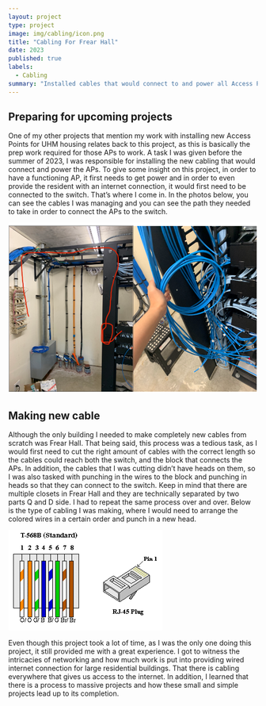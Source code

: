 ```yaml
---
layout: project
type: project
image: img/cabling/icon.png
title: "Cabling For Frear Hall"
date: 2023
published: true
labels:
  - Cabling
summary: "Installed cables that would connect to and power all Access Points of Frear Hall"
---
```

## Preparing for upcoming projects

One of my other projects that mention my work with installing new Access Points for UHM housing relates back to this project, as this is basically the prep work required for those APs to work. A task I was given before the summer of 2023, I was responsible for installing the new cabling that would connect and power the APs. To give some insight on this project, in order to have a functioning AP, it first needs to get power and in order to even provide the resident with an internet connection, it would first need to be connected to the switch. That’s where I come in. In the photos below, you can see the cables I was managing and you can see the path they needed to take in order to connect the APs to the switch.

<img class="center" src="../img/cabling/closet.png">

## Making new cable

Although the only building I needed to make completely new cables from scratch was Frear Hall. That being said, this process was a tedious task, as I would first need to cut the right amount of cables with the correct length so the cables could reach both the switch, and the block that connects the APs. In addition, the cables that I was cutting didn’t have heads on them, so I was also tasked with punching in the wires to the block and punching in heads so that they can connect to the switch. Keep in mind that there are multiple closets in Frear Hall and they are technically separated by two parts Q and D side. I had to repeat the same process over and over. Below is the type of cabling I was making, where I would need to arrange the colored wires in a certain order and punch in a new head.

<img class="center" src="../img/cabling/steps.gif">

Even though this project took a lot of time, as I was the only one doing this project, it still provided me with a great experience. I got to witness the intricacies of networking and how much work is put into providing wired internet connection for large residential buildings. That there is cabling everywhere that gives us access to the internet. In addition, I learned that there is a process to massive projects and how these small and simple projects lead up to its completion.


